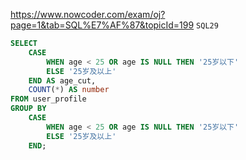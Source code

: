 https://www.nowcoder.com/exam/oj?page=1&tab=SQL%E7%AF%87&topicId=199
`SQL29`

```SQL
SELECT 
    CASE 
        WHEN age < 25 OR age IS NULL THEN '25岁以下'
        ELSE '25岁及以上'
    END AS age_cut,
    COUNT(*) AS number
FROM user_profile
GROUP BY 
    CASE 
        WHEN age < 25 OR age IS NULL THEN '25岁以下'
        ELSE '25岁及以上'
    END;
```
